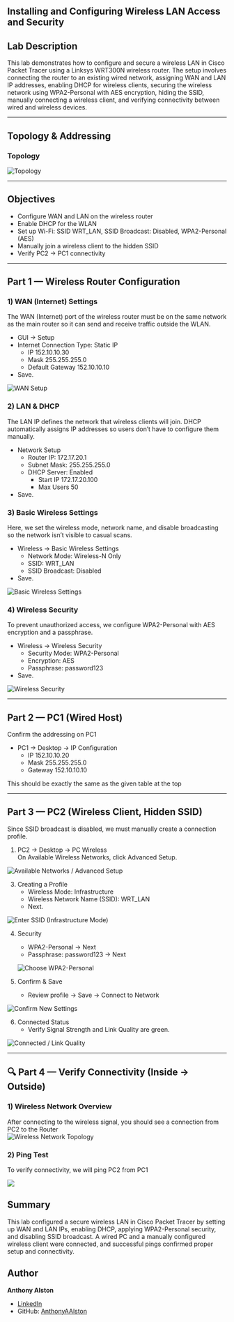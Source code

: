 ## Installing and Configuring Wireless LAN Access and Security

## Lab Description
This lab demonstrates how to configure and secure a wireless LAN in Cisco Packet Tracer using a Linksys WRT300N wireless router. The setup involves connecting the router to an existing wired network, assigning WAN and LAN IP addresses, enabling DHCP for wireless clients, securing the wireless network using WPA2-Personal with AES encryption, hiding the SSID, manually connecting a wireless client, and verifying connectivity between wired and wireless devices.

---

## Topology & Addressing

### Topology
![Topology](s1.png)

---

## Objectives
- Configure WAN and LAN on the wireless router  
- Enable DHCP for the WLAN  
- Set up Wi-Fi: SSID WRT_LAN, SSID Broadcast: Disabled, WPA2-Personal (AES)  
- Manually join a wireless client to the hidden SSID  
- Verify PC2 → PC1 connectivity

---

## Part 1 — Wireless Router Configuration

### 1) WAN (Internet) Settings
The WAN (Internet) port of the wireless router must be on the same network as the main router so it can send and receive traffic outside the WLAN.
- GUI → Setup
- Internet Connection Type: Static IP  
  - IP 152.10.10.30
  - Mask 255.255.255.0
  - Default Gateway 152.10.10.10
- Save.
  
![WAN Setup](s2.png)

### 2) LAN & DHCP
The LAN IP defines the network that wireless clients will join. DHCP automatically assigns IP addresses so users don’t have to configure them manually.
- Network Setup
  - Router IP: 172.17.20.1
  - Subnet Mask: 255.255.255.0
  - DHCP Server: Enabled  
    - Start IP 172.17.20.100  
    - Max Users 50
- Save.

### 3) Basic Wireless Settings
Here, we set the wireless mode, network name, and disable broadcasting so the network isn’t visible to casual scans.
- Wireless → Basic Wireless Settings
  - Network Mode: Wireless-N Only
  - SSID: WRT_LAN
  - SSID Broadcast: Disabled
- Save.

![Basic Wireless Settings](s3.png)

### 4) Wireless Security
To prevent unauthorized access, we configure WPA2-Personal with AES encryption and a passphrase.
- Wireless → Wireless Security
  - Security Mode: WPA2-Personal
  - Encryption: AES
  - Passphrase: password123
- Save.

![Wireless Security](s4.png)

---

## Part 2 — PC1 (Wired Host)
Confirm the addressing on PC1
- PC1 → Desktop → IP Configuration
  - IP 152.10.10.20
  - Mask 255.255.255.0
  - Gateway 152.10.10.10

This should be exactly the same as the given table at the top

---

## Part 3 — PC2 (Wireless Client, Hidden SSID)

Since SSID broadcast is disabled, we must manually create a connection profile.

1) PC2 → Desktop → PC Wireless  
   On Available Wireless Networks, click Advanced Setup.

  ![Available Networks / Advanced Setup](s5.png)

3) Creating a Profile
   - Wireless Mode: Infrastructure  
   - Wireless Network Name (SSID): WRT_LAN  
   - Next.

  ![Enter SSID (Infrastructure Mode)](s6.png)

4) Security
   - WPA2-Personal → Next  
   - Passphrase: password123 → Next
   
   ![Choose WPA2-Personal](s7.png)

5) Confirm & Save
   - Review profile → Save → Connect to Network

  ![Confirm New Settings](s8.png)

6) Connected Status
   - Verify Signal Strength and Link Quality are green.

  ![Connected / Link Quality](s9.png)

---

## 🔍 Part 4 — Verify Connectivity (Inside → Outside)

### 1) Wireless Network Overview
After connecting to the wireless signal, you should see a connection from PC2 to the Router  
![Wireless Network Topology](s11.png)

### 2) Ping Test
To verify connectivity, we will ping PC2 from PC1

![](s10.png)


## Summary
This lab configured a secure wireless LAN in Cisco Packet Tracer by setting up WAN and LAN IPs, enabling DHCP, applying WPA2-Personal security, and disabling SSID broadcast. A wired PC and a manually configured wireless client were connected, and successful pings confirmed proper setup and connectivity.


## Author

**Anthony Alston**  
- [LinkedIn](linkedin.com/in/anthonyaalston/)   
- GitHub: [AnthonyAAlston](https://github.com/AnthonyAAlston)
